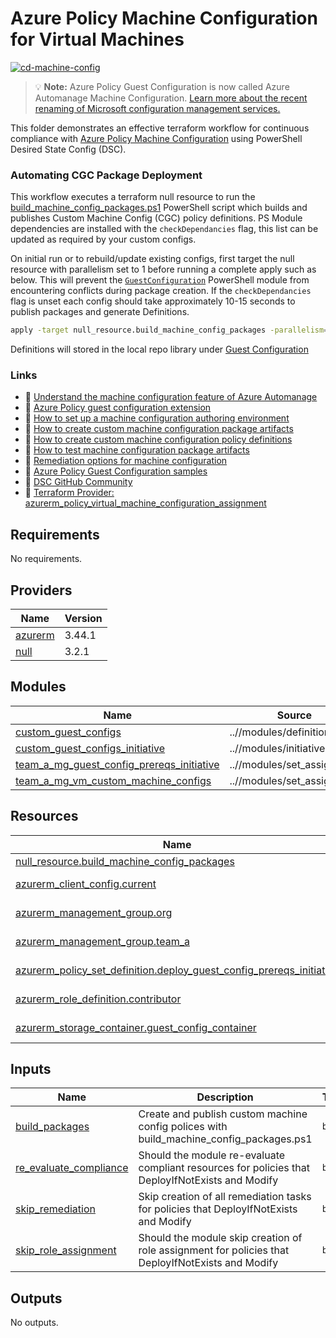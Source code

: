# Azure Policy Machine Configuration for Virtual Machines

[![cd-machine-config](https://github.com/gettek/terraform-azurerm-policy-as-code/actions/workflows/cd-guest-config.yml/badge.svg)](https://github.com/gettek/terraform-azurerm-policy-as-code/actions/workflows/cd-guest-config.yml)

> 💡 **Note:** Azure Policy Guest Configuration is now called Azure Automanage Machine Configuration. [Learn more about the recent renaming of Microsoft configuration management services.](https://techcommunity.microsoft.com/t5/azure-governance-and-management/coming-soon-guest-configuration-renames-to-machine-configuration/ba-p/3474116)

This folder demonstrates an effective terraform workflow for continuous compliance with [Azure Policy Machine Configuration](https://learn.microsoft.com/en-us/azure/governance/machine-configuration/overview) using PowerShell Desired State Config (DSC).

### Automating CGC Package Deployment

This workflow executes a terraform null resource to run the [build_machine_config_packages.ps1](../scripts/build_machine_config_packages.ps1) PowerShell script which builds and publishes Custom Machine Config (CGC) policy definitions. PS Module dependencies are installed with the `checkDependancies` flag, this list can be updated as required by your custom configs.

On initial run or to rebuild/update existing configs, first target the null resource with parallelism set to 1 before running a complete apply such as below. This will prevent the [`GuestConfiguration`](https://www.powershellgallery.com/packages/GuestConfiguration/) PowerShell module from encountering conflicts during package creation. If the `checkDependancies` flag is unset each config should take approximately 10-15 seconds to publish packages and generate Definitions.

```bash
apply -target null_resource.build_machine_config_packages -parallelism=1 && tf apply
```

Definitions will stored in the local repo library under [Guest Configuration](../policies/Guest%20Configuration/)

### Links

- 📘 [Understand the machine configuration feature of Azure Automanage](https://learn.microsoft.com/en-us/azure/governance/machine-configuration/overview)
- 📘 [Azure Policy guest configuration extension](https://learn.microsoft.com/en-us/azure/cloud-adoption-framework/manage/azure-server-management/guest-configuration-policy)
- 📘 [How to set up a machine configuration authoring environment](https://learn.microsoft.com/en-us/azure/governance/machine-configuration/machine-configuration-create-setup)
- 📘 [How to create custom machine configuration package artifacts](https://learn.microsoft.com/en-us/azure/governance/machine-configuration/machine-configuration-create)
- 📘 [How to create custom machine configuration policy definitions](https://learn.microsoft.com/en-us/azure/governance/machine-configuration/machine-configuration-create-definition)
- 📘 [How to test machine configuration package artifacts](https://learn.microsoft.com/en-gb/azure/governance/machine-configuration/machine-configuration-create-test)
- 📘 [Remediation options for machine configuration](https://learn.microsoft.com/en-us/azure/governance/machine-configuration/machine-configuration-policy-effects)
- 📙 [Azure Policy Guest Configuration samples](https://github.com/Azure/azure-policy/tree/master/samples/GuestConfiguration/package-samples)
- 📙 [DSC GitHub Community](https://github.com/dsccommunity)
- 📙 [Terraform Provider: azurerm_policy_virtual_machine_configuration_assignment](https://registry.terraform.io/providers/hashicorp/azurerm/latest/docs/resources/policy_virtual_machine_configuration_assignment)


## Requirements

No requirements.

## Providers

| Name | Version |
|------|---------|
| <a name="provider_azurerm"></a> [azurerm](#provider\_azurerm) | 3.44.1 |
| <a name="provider_null"></a> [null](#provider\_null) | 3.2.1 |

## Modules

| Name | Source | Version |
|------|--------|---------|
| <a name="module_custom_guest_configs"></a> [custom\_guest\_configs](#module\_custom\_guest\_configs) | ..//modules/definition | n/a |
| <a name="module_custom_guest_configs_initiative"></a> [custom\_guest\_configs\_initiative](#module\_custom\_guest\_configs\_initiative) | ..//modules/initiative | n/a |
| <a name="module_team_a_mg_guest_config_prereqs_initiative"></a> [team\_a\_mg\_guest\_config\_prereqs\_initiative](#module\_team\_a\_mg\_guest\_config\_prereqs\_initiative) | ..//modules/set_assignment | n/a |
| <a name="module_team_a_mg_vm_custom_machine_configs"></a> [team\_a\_mg\_vm\_custom\_machine\_configs](#module\_team\_a\_mg\_vm\_custom\_machine\_configs) | ..//modules/set_assignment | n/a |

## Resources

| Name | Type |
|------|------|
| [null_resource.build_machine_config_packages](https://registry.terraform.io/providers/hashicorp/null/latest/docs/resources/resource) | resource |
| [azurerm_client_config.current](https://registry.terraform.io/providers/hashicorp/azurerm/latest/docs/data-sources/client_config) | data source |
| [azurerm_management_group.org](https://registry.terraform.io/providers/hashicorp/azurerm/latest/docs/data-sources/management_group) | data source |
| [azurerm_management_group.team_a](https://registry.terraform.io/providers/hashicorp/azurerm/latest/docs/data-sources/management_group) | data source |
| [azurerm_policy_set_definition.deploy_guest_config_prereqs_initiative](https://registry.terraform.io/providers/hashicorp/azurerm/latest/docs/data-sources/policy_set_definition) | data source |
| [azurerm_role_definition.contributor](https://registry.terraform.io/providers/hashicorp/azurerm/latest/docs/data-sources/role_definition) | data source |
| [azurerm_storage_container.guest_config_container](https://registry.terraform.io/providers/hashicorp/azurerm/latest/docs/data-sources/storage_container) | data source |

## Inputs

| Name | Description | Type | Default | Required |
|------|-------------|------|---------|:--------:|
| <a name="input_build_packages"></a> [build\_packages](#input\_build\_packages) | Create and publish custom machine config polices with build\_machine\_config\_packages.ps1 | `bool` | `true` | no |
| <a name="input_re_evaluate_compliance"></a> [re\_evaluate\_compliance](#input\_re\_evaluate\_compliance) | Should the module re-evaluate compliant resources for policies that DeployIfNotExists and Modify | `bool` | `false` | no |
| <a name="input_skip_remediation"></a> [skip\_remediation](#input\_skip\_remediation) | Skip creation of all remediation tasks for policies that DeployIfNotExists and Modify | `bool` | `true` | no |
| <a name="input_skip_role_assignment"></a> [skip\_role\_assignment](#input\_skip\_role\_assignment) | Should the module skip creation of role assignment for policies that DeployIfNotExists and Modify | `bool` | `false` | no |

## Outputs

No outputs.
